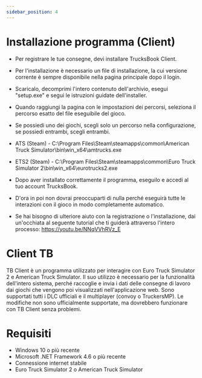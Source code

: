 ```yaml
---
sidebar_position: 4
---
```


# Installazione programma (Client)

- Per registrare le tue consegne, devi installare TrucksBook Client.
- Per l'installazione è necessario un file di installazione, la cui versione corrente è sempre disponibile nella pagina principale dopo il login.
- Scaricalo, decomprimi l'intero contenuto dell'archivio, esegui "setup.exe" e segui le istruzioni guidate dell'installer.

- Quando raggiungi la pagina con le impostazioni dei percorsi, seleziona il percorso esatto del file eseguibile del gioco.
- Se possiedi uno dei giochi, scegli solo un percorso nella configurazione, se possiedi entrambi, scegli entrambi.

- ATS (Steam) - C:\Program Files\Steam\steamapps\common\American Truck Simulator\bin\win_x64\amtrucks.exe
- ETS2 (Steam) - C:\Program Files\Steam\steamapps\common\Euro Truck Simulator 2\bin\win_x64\eurotrucks2.exe
- Dopo aver installato correttamente il programma, eseguilo e accedi al tuo account TrucksBook.
- D'ora in poi non dovrai preoccuparti di nulla perché eseguirà tutte le interazioni con il gioco in modo completamente automatico.

- Se hai bisogno di ulteriore aiuto con la registrazione o l'installazione, dai un'occhiata al seguente tutorial che ti guiderà attraverso l'intero processo: https://youtu.be/NNqVVhRVz_E

# Client TB

TB Client è un programma utilizzato per interagire con Euro Truck Simulator 2 e American Truck Simulator. Il suo utilizzo è necessario per la funzionalità dell'intero sistema, perché raccoglie e invia i dati delle consegne di lavoro dai giochi che vengono poi visualizzati nell'applicazione web. Sono supportati tutti i DLC ufficiali e il multiplayer (convoy o TruckersMP). Le modifiche non sono ufficialmente supportate, ma dovrebbero funzionare con TB Client senza problemi.

# Requisiti

- Windows 10 o più recente
- Microsoft .NET Framework 4.6 o più recente
- Connessione internet stabile
- Euro Truck Simulator 2 o American Truck Simulator